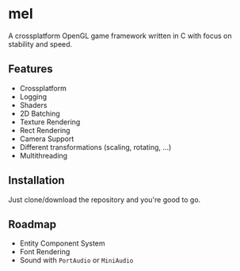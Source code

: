 # mel

A crossplatform OpenGL game framework written in C with focus on stability and speed.

## Features

- Crossplatform
- Logging
- Shaders
- 2D Batching
- Texture Rendering
- Rect Rendering
- Camera Support
- Different transformations (scaling, rotating, ...)
- Multithreading

## Installation

Just clone/download the repository and you're good to go.

## Roadmap

- Entity Component System
- Font Rendering
- Sound with `PortAudio` or `MiniAudio`
